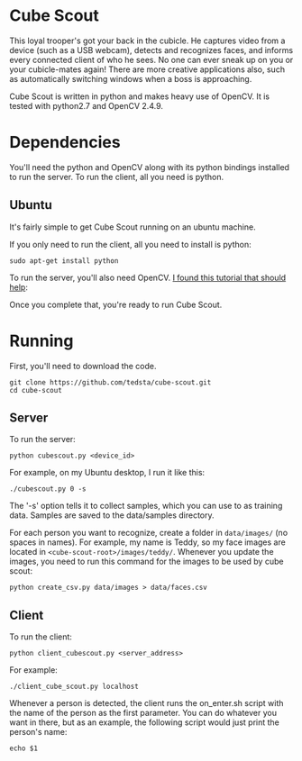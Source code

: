 # Cube Scout

This loyal trooper's got your back in the cubicle. He captures video from a device (such as a USB webcam), detects and recognizes faces, and informs every connected client of who he sees. No one can ever sneak up on you or your cubicle-mates again! There are more creative applications also, such as automatically switching windows when a boss is approaching.

Cube Scout is written in python and makes heavy use of OpenCV. It is tested with python2.7 and OpenCV 2.4.9.

# Dependencies

You'll need the python and OpenCV along with its python bindings installed to run the server. To run the client, all you need is python.

## Ubuntu

It's fairly simple to get Cube Scout running on an ubuntu machine.

If you only need to run the client, all you need to install is python:

`sudo apt-get install python`

To run the server, you'll also need OpenCV. [I found this tutorial that should help](http://www.sysads.co.uk/2014/05/install-opencv-2-4-9-ubuntu-14-04-13-10/):

Once you complete that, you're ready to run Cube Scout.

# Running

First, you'll need to download the code.

```
git clone https://github.com/tedsta/cube-scout.git
cd cube-scout
```

## Server

To run the server:

`python cubescout.py <device_id>`

For example, on my Ubuntu desktop, I run it like this:

`./cubescout.py 0 -s`

The '-s' option tells it to collect samples, which you can use to as training data. Samples are saved to the data/samples directory.

For each person you want to recognize, create a folder in `data/images/` (no spaces in names). For example, my name is Teddy, so my face images are located in `<cube-scout-root>/images/teddy/`. Whenever you update the images, you need to run this command for the images to be used by cube scout:

`python create_csv.py data/images > data/faces.csv`

## Client

To run the client:

`python client_cubescout.py <server_address>`

For example:

`./client_cube_scout.py localhost`

Whenever a person is detected, the client runs the on_enter.sh script with the name of the person as the first parameter. You can do whatever you want in there, but as an example, the following script would just print the person's name:

```
echo $1
```
